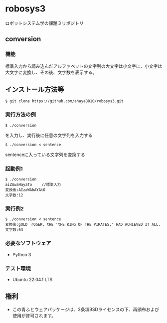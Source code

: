 # robosys3


ロボットシステム学の課題３リポジトリ

## conversion

### 機能

標準入力から読み込んだアルファベットの文字列の大文字は小文字に、小文字は大文字に変換し、その後、文字数を表示する。

## インストール方法等
```
$ git clone https://github.com/ahaya8810/robosys3.git
```

### 実行方法の例
```
$ ./conversion
```
を入力し、実行後に任意の文字列を入力する
```
$ ./conversion < sentence
```
sentenceに入っている文字列を変換する
### 起動例1
```
$ ./conversion
aiZAwaHayaTo　　 //標準入力
変換後:AIzaWAhAYAtO
文字数:12
```
### 実行例2
```
$ ./conversion < sentence
変換後:gOLD　rOGER, tHE 'tHE KING OF THE PIRATES,' HAD ACHIEVED IT ALL.
文字数:63
```
### 必要なソフトウェア
* Python 3

### テスト環境
* Ubuntu 22.04.1 LTS

## 権利

* この青ふとウェアパッケージは、3条項BSDライセンスの下、再頒布および使用が許可されます。
